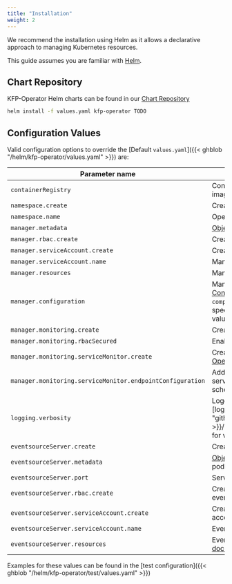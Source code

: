 ```yaml
---
title: "Installation"
weight: 2
---
```


We recommend the installation using Helm as it allows a declarative approach to managing Kubernetes resources.

This guide assumes you are familiar with [Helm](https://helm.sh/).

## Chart Repository

KFP-Operator Helm charts can be found in our [Chart Repository](TODO)

```bash
helm install -f values.yaml kfp-operator TODO
```

## Configuration Values

Valid configuration options to override the [Default `values.yaml`]({{< ghblob "/helm/kfp-operator/values.yaml" >}}) are:

| Parameter name | Description |
| --- | --- |
| `containerRegistry` | Container Registry base path for all container images |
| `namespace.create` | Create the namespace for the operator |
| `namespace.name` | Operator namespace name |
| `manager.metadata` | [Object Metadata](https://kubernetes.io/docs/reference/kubernetes-api/common-definitions/object-meta/#ObjectMeta) for the manager's pods |
| `manager.rbac.create` | Create roles and rolebindings for the operator |
| `manager.serviceAccount.create` | Create the manager's service account |
| `manager.serviceAccount.name` | Manager service account's name |
| `manager.resources` | Manager resources as per [k8s documentation](https://kubernetes.io/docs/reference/kubernetes-api/workload-resources/pod-v1/#resources) |
| `manager.configuration` | Manager configuration as defined in [Configuration](../../reference/configuration) (note that you can omit `compilerImage` and `kfpSdkImage` when specifying `containerRegistry` as default values will be applied) |
| `manager.monitoring.create` | Create the manager's monitoring resources |
| `manager.monitoring.rbacSecured` | Enable addtional RBAC-based security |
| `manager.monitoring.serviceMonitor.create` | Create a ServiceMonitor for the [Prometheus Operator](https://github.com/prometheus-operator/prometheus-operator) |
| `manager.monitoring.serviceMonitor.endpointConfiguration` | Additional configuration to be used in the service monitor endpoint (path, port and scheme are provided) |
| `logging.verbosity` | Logging verbosity for all components. See the [logging documentation]({{< param "github_project_repo" >}}/blob/master/CONTRIBUTING.md#logging) for valid values |
| `eventsourceServer.create` | Create the [Argo-Events eventsource server](../../reference/run-completion) |
| `eventsourceServer.metadata` | [Object Metadata](https://kubernetes.io/docs/reference/kubernetes-api/common-definitions/object-meta/#ObjectMeta) for the eventsource server's pods |
| `eventsourceServer.port` | Service port of the eventsource server |
| `eventsourceServer.rbac.create` | Create roles and rolebindings for the eventsource server |
| `eventsourceServer.serviceAccount.create` | Create the eventsource server's service account |
| `eventsourceServer.serviceAccount.name` | Eventsource server's service account |
| `eventsourceServer.resources` | Eventsource server resources as per [k8s documentation](https://kubernetes.io/docs/reference/kubernetes-api/workload-resources/pod-v1/#resources) |

Examples for these values can be found in the [test configuration]({{< ghblob "/helm/kfp-operator/test/values.yaml" >}})
